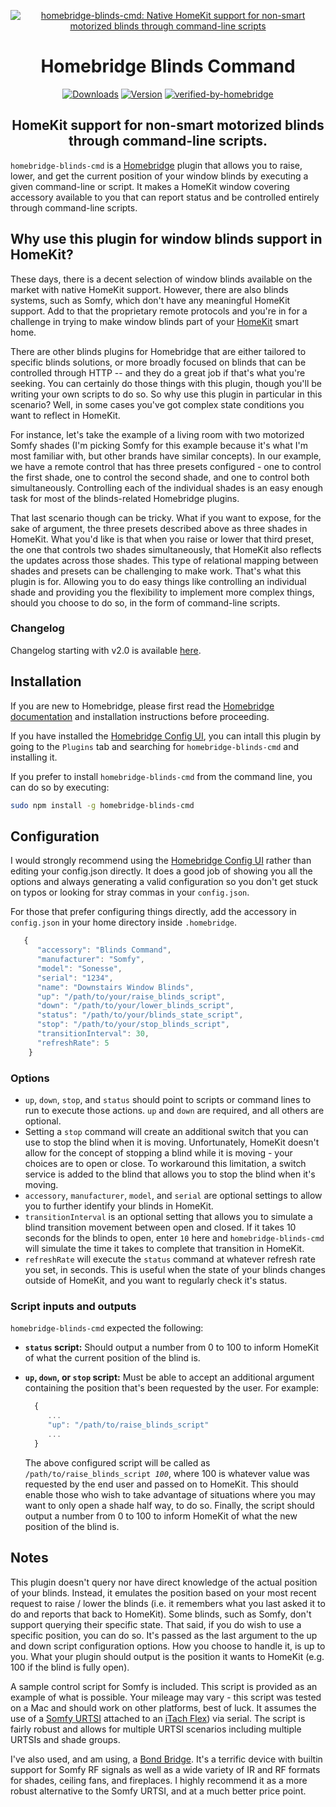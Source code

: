 <SPAN ALIGN="CENTER">

[![homebridge-blinds-cmd: Native HomeKit support for non-smart motorized blinds through command-line scripts](https://raw.githubusercontent.com/hjdhjd/homebridge-blinds-cmd/master/homebridge-blinds-cmd.svg)](https://github.com/hjdhjd/homebridge-blinds-cmd)

# Homebridge Blinds Command

[![Downloads](https://img.shields.io/npm/dt/homebridge-blinds-cmd?color=%23333333&logo=icloud&logoColor=%23FFFFFF&style=for-the-badge)](https://www.npmjs.com/package/homebridge-blinds-cmd)
[![Version](https://img.shields.io/npm/v/homebridge-blinds-cmd?label=Blinds%20Cmd%202&color=%23333333&logo=node.js&logoColor=%23FFFFFF&style=for-the-badge)](https://www.npmjs.com/package/homebridge-blinds-cmd)
[![verified-by-homebridge](https://img.shields.io/badge/homebridge-verified-blueviolet?color=%2357277C&style=for-the-badge)](https://github.com/homebridge/homebridge/wiki/Verified-Plugins)

## HomeKit support for non-smart motorized blinds through command-line scripts.
</SPAN>

`homebridge-blinds-cmd` is a [Homebridge](https://homebridge.io) plugin that allows you to raise, lower, and get the current position of your window blinds by executing a given command-line or script. It makes a HomeKit window covering accessory available to you that can report status and be controlled entirely through command-line scripts.

## Why use this plugin for window blinds support in HomeKit?
These days, there is a decent selection of window blinds available on the market with native HomeKit support. However, there are also blinds systems, such as Somfy, which don't have any meaningful HomeKit support. Add to that the proprietary remote protocols and you're in for a challenge in trying to make window blinds part of your [HomeKit](https://www.apple.com/ios/home) smart home.

There are other blinds plugins for Homebridge that are either tailored to specific blinds solutions, or more broadly focused on blinds that can be controlled through HTTP -- and they do a great job if that's what you're seeking. You can certainly do those things with this plugin, though you'll be writing your own scripts to do so. So why use this plugin in particular in this scenario? Well, in some cases you've got complex state conditions you want to reflect in HomeKit.

For instance, let's take the example of a living room with two motorized Somfy shades (I'm picking Somfy for this example because it's what I'm most familiar with, but other brands have similar concepts). In our example, we have a remote control that has three presets configured - one to control the first shade, one to control the second shade, and one to control both simultaneously. Controlling each of the individual shades is an easy enough task for most of the blinds-related Homebridge plugins.

That last scenario though can be tricky. What if you want to expose, for the sake of argument, the three presets described above as three shades in HomeKit. What you'd like is that when you raise or lower that third preset, the one that controls two shades simultaneously, that HomeKit also reflects the updates across those shades. This type of relational mapping between shades and presets can be challenging to make work. That's what this plugin is for. Allowing you to do easy things like controlling an individual shade and providing you the flexibility to implement more complex things, should you choose to do so, in the form of command-line scripts.

### Changelog
Changelog starting with v2.0 is available [here](https://github.com/hjdhjd/homebridge-blinds-cmd/blob/master/Changelog.md).

## Installation
If you are new to Homebridge, please first read the [Homebridge](https://homebridge.io) [documentation](https://github.com/homebridge/homebridge/wiki) and installation instructions before proceeding.

If you have installed the [Homebridge Config UI](https://github.com/oznu/homebridge-config-ui-x), you can intall this plugin by going to the `Plugins` tab and searching for `homebridge-blinds-cmd` and installing it.

If you prefer to install `homebridge-blinds-cmd` from the command line, you can do so by executing:

```sh
sudo npm install -g homebridge-blinds-cmd
```

## Configuration
I would strongly recommend using the [Homebridge Config UI](https://github.com/oznu/homebridge-config-ui-x) rather than editing your config.json directly. It does a good job of showing you all the options and always generating a valid configuration so you don't get stuck on typos or looking for stray commas in your `config.json`.

For those that prefer configuring things directly, add the accessory in `config.json` in your home directory inside `.homebridge`.

```js
   {
      "accessory": "Blinds Command",
      "manufacturer": "Somfy",
      "model": "Sonesse",
      "serial": "1234",
      "name": "Downstairs Window Blinds",
      "up": "/path/to/your/raise_blinds_script",
      "down": "/path/to/your/lower_blinds_script",
      "status": "/path/to/your/blinds_state_script",
      "stop": "/path/to/your/stop_blinds_script",
      "transitionInterval": 30,
      "refreshRate": 5
    }
```

### Options
* `up`, `down`, `stop`, and `status` should point to scripts or command lines to run to execute those actions. `up` and `down` are required, and all others are optional.
* Setting a `stop` command will create an additional switch that you can use to stop the blind when it is moving. Unfortunately, HomeKit doesn't allow for the concept of stopping a blind while it is moving - your choices are to open or close. To workaround this limitation, a switch service is added to the blind that allows you to stop the blind when it's moving.
* `accessory`, `manufacturer`, `model`, and `serial` are optional settings to allow you to further identify your blinds in HomeKit.
* `transitionInterval` is an optional setting that allows you to simulate a blind transition movement between open and closed. If it takes 10 seconds for the blinds to open, enter `10` here and `homebridge-blinds-cmd` will simulate the time it takes to complete that transition in HomeKit.
* `refreshRate` will execute the `status` command at whatever refresh rate you set, in seconds. This is useful when the state of your blinds changes outside of HomeKit, and you want to regularly check it's status.

### Script inputs and outputs
`homebridge-blinds-cmd` expected the following:

* **`status` script:** Should output a number from 0 to 100 to inform HomeKit of what the current position of the blind is.
* **`up`, `down`, or `stop` script:** Must be able to accept an additional argument containing the position that's been requested by the user.
  For example:

    ```js
      {
         ...
         "up": "/path/to/raise_blinds_script"
         ...
      }
    ```

  The above configured script will be called as <CODE>/path/to/raise_blinds_script <I>100</I></CODE>, where 100 is whatever value was requested by the end user and passed on to HomeKit. This should enable those who wish to take advantage of situations where you may want to only open a shade half way, to do so. Finally, the script should output a number from 0 to 100 to inform HomeKit of what the new position of the blind is.

## Notes
This plugin doesn't query nor have direct knowledge of the actual position of your blinds. Instead, it emulates the position based on your most recent request to raise / lower the blinds (i.e. it remembers what you last asked it to do and reports that back to HomeKit). Some blinds, such as Somfy, don't support querying their specific state. That said, if you do wish to use a specific position, you can do so. It's passed as the last argument to the up and down script configuration options. How you choose to handle it, is up to you. What your plugin should output is the position it wants to HomeKit (e.g. 100 if the blind is fully open).

A sample control script for Somfy is included. This script is provided as an example of what is possible. Your mileage may vary - this script was tested on a Mac and should work on other platforms, best of luck. It assumes the use of a [Somfy URTSI](https://www.somfysystems.com/products/1810872/universal-rts-interface) attached to an [iTach Flex](https://www.globalcache.com/products/flex/)) via serial. The script is fairly robust and allows for multiple URTSI scenarios including multiple URTSIs and shade groups.

I've also used, and am using, a [Bond Bridge](https://www.bondhome.io). It's a terrific device with builtin support for Somfy RF signals as well as a wide variety of IR and RF formats for shades, ceiling fans, and fireplaces. I highly recommend it as a more robust alternative to the Somfy URTSI, and at a much better price point.